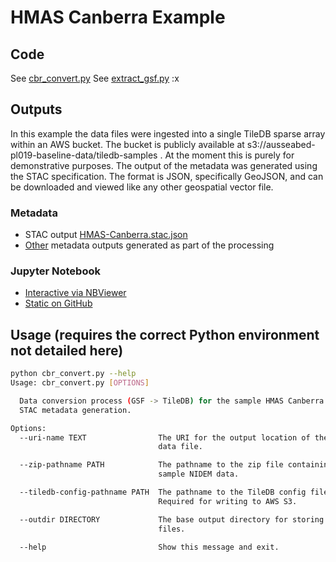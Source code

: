 # HMAS Canberra Example

## Code
See [cbr_convert.py](cbr_convert.py)
See [extract_gsf.py](extract_gsf.py)
:x



## Outputs

In this example the data files were ingested into a single TileDB sparse array within an AWS bucket. The bucket is publicly available at s3://ausseabed-pl019-baseline-data/tiledb-samples . At the moment this is purely for demonstrative purposes.
The output of the metadata was generated using the STAC specification. The format is JSON, specifically GeoJSON, and can be downloaded and viewed like any other geospatial vector file.

### Metadata
* STAC output [HMAS-Canberra.stac.json](sample-output/HMAS-Canberra.stac.json)
* [Other](sample-output) metadata outputs generated as part of the processing

### Jupyter Notebook
* [Interactive via NBViewer](https://nbviewer.jupyter.org/github/ausseabed/special-potato/blob/main/HMAS-Canberra-sample/hmas-canberra-metadata-display.ipynb)
* [Static on GitHub](hmas-canberra-metadata-display.ipynb)

## Usage (requires the correct Python environment not detailed here)

```bash
python cbr_convert.py --help
Usage: cbr_convert.py [OPTIONS]

  Data conversion process (GSF -> TileDB) for the sample HMAS Canberra data.
  STAC metadata generation.

Options:
  --uri-name TEXT                The URI for the output location of the TileDB
                                 data file.

  --zip-pathname PATH            The pathname to the zip file containing the
                                 sample NIDEM data.

  --tiledb-config-pathname PATH  The pathname to the TileDB config file.
                                 Required for writing to AWS S3.

  --outdir DIRECTORY             The base output directory for storing local
                                 files.

  --help                         Show this message and exit.
```
